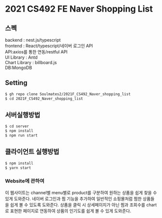 # 2021 CS492 FE Naver Shopping List

## 스펙

backend : nest.js/typescript  
frontend : React/typescript/네이버 로그인 API      
API:axios를 통한 연동/restful API   
UI Library : Antd   
Chart Library : billboard.js     
DB:MongoDB   

## Setting

```bash
$ gh repo clone Soulmates2/2021F_CS492_Naver_shopping_list
$ cd 2021F_CS492_Naver_shopping_list
```
## 서버실행방법
```bash
$ cd server
$ npm install
$ npm run start
```
## 클라이언트 실행방법
```bash
$ npm install
$ yarn start
```
### Website에 관하여
이 웹사이트는 channel별 menu별로 product를 구분하여 원하는 상품을 쉽게 찾을 수 있게 도와준다.
네이버 로그인과 찜 기능을 추가하여 일반적인 쇼핑몰처럼 찜한 상품들을 쉽게 볼 수 있도록 도와준다.
상품을 클릭 시 상세페이지가 아닌 찜과 조회수를 chart로 표현한 페이지로 연동하여 상품의 인기도를 쉽게 볼 수 있게 도와준다.
